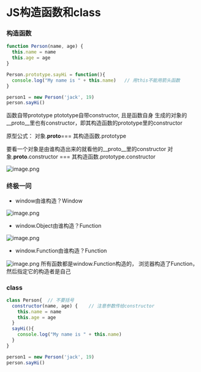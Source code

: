 # JS构造函数和class

### 构造函数
```javascript
function Person(name, age) {
  this.name = name
  this.age = age
}

Person.prototype.sayHi = function(){
  console.log("My name is " + this.name)   // 用this不能用箭头函数
}

person1 = new Person('jack', 19)
person.sayHi()
```
函数自带prototype
ptototype自带constructor, 且是函数自身
生成的对象的__proto__里也有constructor，即其构造函数的prototype里的constructor


原型公式：
对象.__proto__=== 其构造函数.prototype

要看一个对象是由谁构造出来的就看他的__proto__里的constructor
对象.__proto__.constructor  === 其构造函数.prototype.constructor


![image.png](https://cdn.nlark.com/yuque/0/2020/png/1753813/1596286192768-bed2f83e-55cc-4c0c-890f-aab559f36e4e.png#align=left&display=inline&height=343&margin=%5Bobject%20Object%5D&name=image.png&originHeight=343&originWidth=1206&size=37197&status=done&style=none&width=1206)


### 终极一问

- window由谁构造？Window

![image.png](https://cdn.nlark.com/yuque/0/2020/png/1753813/1596287760815-03ca122a-a6cd-44f6-8606-1edf447aaf77.png#align=left&display=inline&height=52&margin=%5Bobject%20Object%5D&name=image.png&originHeight=103&originWidth=653&size=11890&status=done&style=none&width=326.5)

- window.Object由谁构造？Function

![image.png](https://cdn.nlark.com/yuque/0/2020/png/1753813/1596287797481-517c205c-e20f-4559-afcf-558c9fccbcac.png#align=left&display=inline&height=51&margin=%5Bobject%20Object%5D&name=image.png&originHeight=101&originWidth=672&size=13266&status=done&style=none&width=336)

- window.Function由谁构造？Function

![image.png](https://cdn.nlark.com/yuque/0/2020/png/1753813/1596287867020-e6300996-5090-4614-82d3-51553624a504.png#align=left&display=inline&height=48&margin=%5Bobject%20Object%5D&name=image.png&originHeight=96&originWidth=741&size=13268&status=done&style=none&width=370.5)
所有函数都是window.Function构造的，
浏览器构造了Function，然后指定它的构造者是自己


### class
```javascript
class Person{  // 不要括号
  constructor(name, age) {    // 注意参数传给constructor
    this.name = name
    this.age = age
  }
  sayHi(){
    console.log("My name is " + this.name)   
  }
}

person1 = new Person('jack', 19)
person.sayHi()
```






